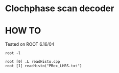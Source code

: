 # Clochphase scan decoder


# HOW TO 
Tested on ROOT 6.16/04

```
root -l

root [0] .L readHisto.cpp
root [1] readHisto("PRex_LHRS.txt") 
```